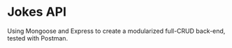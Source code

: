 # Jokes API

Using Mongoose and Express to create a modularized full-CRUD back-end, tested with Postman.
